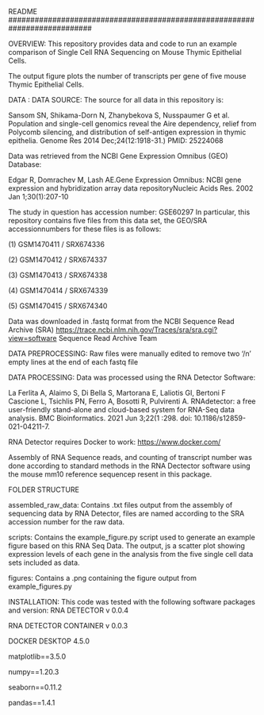 README
###########################################################################

OVERVIEW:
This repository provides data and code to run an example comparison of
Single Cell RNA Sequencing on Mouse Thymic Epithelial Cells.

The output figure plots the number of transcripts per gene of five mouse
Thymic Epithelial Cells.

DATA :
DATA SOURCE:
The source for all data in this repository is:

Sansom SN, Shikama-Dorn N, Zhanybekova S, Nusspaumer G et al. Population
and single-cell genomics reveal the Aire dependency, relief from 
Polycomb silencing, and distribution of self-antigen expression in thymic 
epithelia. Genome Res 2014 Dec;24(12:1918-31.) PMID: 25224068

Data was retrieved from the NCBI Gene Expression Omnibus (GEO) Database:

Edgar R, Domrachev M, Lash AE.Gene Expression Omnibus: NCBI gene
expression and hybridization array data repositoryNucleic Acids Res. 2002
Jan 1;30(1):207-10 

The study in question has accession number: GSE60297
In particular, this repository contains five files from this data set, the
GEO/SRA accessionnumbers for these files is as follows:

(1) GSM1470411 / SRX674336

(2) GSM1470412 / SRX674337

(3) GSM1470413 / SRX674338

(4) GSM1470414 / SRX674339

(5) GSM1470415 / SRX674340

Data was downloaded in .fastq format from the 
NCBI Sequence Read Archive (SRA)
https://trace.ncbi.nlm.nih.gov/Traces/sra/sra.cgi?view=software 
Sequence Read Archive Team

DATA PREPROCESSING:
Raw files were manually edited to remove two ‘/n’ empty lines at the end
of each fastq file

DATA PROCESSING:
Data was processed using the RNA Detector Software:

La Ferlita A, Alaimo S, Di Bella S, Martorana E, Laliotis GI, Bertoni F
Cascione L, Tsichlis PN, Ferro A, Bosotti R, Pulvirenti A. 
RNAdetector: a free user-friendly stand-alone and cloud-based
system for RNA-Seq data analysis. BMC Bioinformatics. 2021 Jun 3;22(1
:298. doi: 10.1186/s12859-021-04211-7.

RNA Detector requires Docker to work: https://www.docker.com/

Assembly of RNA Sequence reads, and counting of transcript number was done
according to standard methods in the RNA Dectector software using the 
mouse mm10 reference sequencep resent in this package.

FOLDER STRUCTURE

assembled_raw_data: 
Contains .txt files output from the assembly of sequencing data by RNA
Detector, files are named according to the SRA accession number for the
raw data.

scripts:
Contains the example_figure.py script used to generate an example figure 
based on this RNA Seq Data. The output, js a scatter plot showing expression 
levels of each gene in the analysis from the five single cell data sets 
included as data.

figures:
Contains a .png containing the figure output from example_figures.py

INSTALLATION:
This code was tested with the following software packages and version:
RNA DETECTOR v 0.0.4

RNA DETECTOR CONTAINER v 0.0.3

DOCKER DESKTOP 4.5.0

matplotlib==3.5.0

numpy==1.20.3

seaborn==0.11.2

pandas==1.4.1

